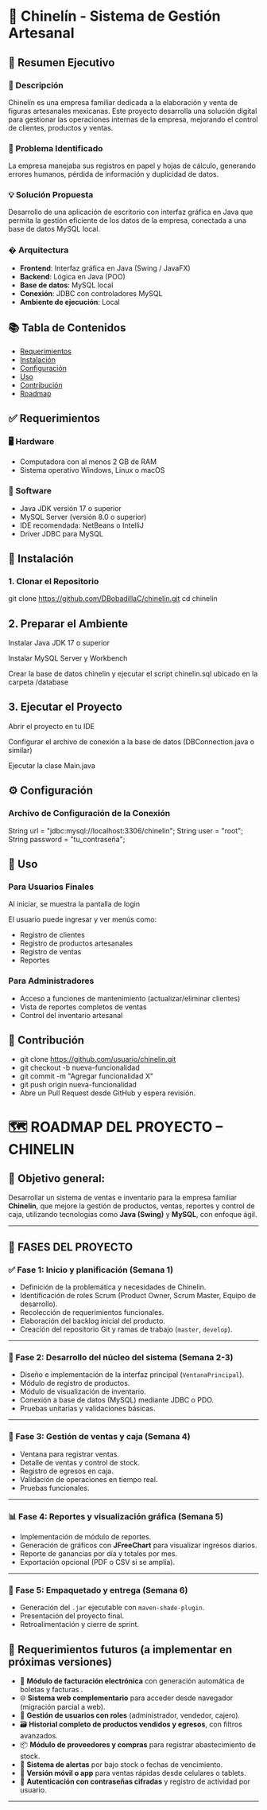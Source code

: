 # 🎨 Chinelín - Sistema de Gestión Artesanal

## 🧾 Resumen Ejecutivo

### 📌 Descripción
Chinelín es una empresa familiar dedicada a la elaboración y venta de figuras artesanales mexicanas. Este proyecto desarrolla una solución digital para gestionar las operaciones internas de la empresa, mejorando el control de clientes, productos y ventas.

### 🧩 Problema Identificado
La empresa manejaba sus registros en papel y hojas de cálculo, generando errores humanos, pérdida de información y duplicidad de datos.

### 💡 Solución Propuesta
Desarrollo de una aplicación de escritorio con interfaz gráfica en Java que permita la gestión eficiente de los datos de la empresa, conectada a una base de datos MySQL local.

### � Arquitectura
- **Frontend**: Interfaz gráfica en Java (Swing / JavaFX)
- **Backend**: Lógica en Java (POO)
- **Base de datos**: MySQL local
- **Conexión**: JDBC con controladores MySQL
- **Ambiente de ejecución**: Local 

## 📚 Tabla de Contenidos
- [Requerimientos](#-requerimientos)
- [Instalación](#-instalación)
- [Configuración](#-configuración)
- [Uso](#-uso)
- [Contribución](#-contribución)
- [Roadmap](#-roadmap)

## ✅ Requerimientos

### 🖥️ Hardware
- Computadora con al menos 2 GB de RAM
- Sistema operativo Windows, Linux o macOS

### 🔧 Software
- Java JDK versión 17 o superior
- MySQL Server (versión 8.0 o superior)
- IDE recomendada: NetBeans o IntelliJ
- Driver JDBC para MySQL

## 🔧 Instalación

### 1. Clonar el Repositorio

git clone https://github.com/DBobadillaC/chinelin.git
cd chinelin
## 2. Preparar el Ambiente
Instalar Java JDK 17 o superior

Instalar MySQL Server y Workbench

Crear la base de datos chinelin y ejecutar el script chinelin.sql ubicado en la carpeta /database

## 3. Ejecutar el Proyecto
Abrir el proyecto en tu IDE

Configurar el archivo de conexión a la base de datos (DBConnection.java o similar)

Ejecutar la clase Main.java

## ⚙️ Configuración
### Archivo de Configuración de la Conexión

String url = "jdbc:mysql://localhost:3306/chinelin";
String user = "root";
String password = "tu_contraseña";
## 📘 Uso

### Para Usuarios Finales
Al iniciar, se muestra la pantalla de login

El usuario puede ingresar y ver menús como:

- Registro de clientes
- Registro de productos artesanales
- Registro de ventas
- Reportes

### Para Administradores
- Acceso a funciones de mantenimiento (actualizar/eliminar clientes)
- Vista de reportes completos de ventas
- Control del inventario artesanal

## 🤝 Contribución

- git clone https://github.com/usuario/chinelin.git
- git checkout -b nueva-funcionalidad
- git commit -m "Agregar funcionalidad X"
- git push origin nueva-funcionalidad
- Abre un Pull Request desde GitHub y espera revisión.
# 🗺️ ROADMAP DEL PROYECTO – CHINELIN

## 🎯 Objetivo general:
Desarrollar un sistema de ventas e inventario para la empresa familiar **Chinelin**, que mejore la gestión de productos, ventas, reportes y control de caja, utilizando tecnologías como **Java (Swing)** y **MySQL**, con enfoque ágil.

---

## 🧩 FASES DEL PROYECTO

### ✅ Fase 1: Inicio y planificación (Semana 1)
- Definición de la problemática y necesidades de Chinelin.
- Identificación de roles Scrum (Product Owner, Scrum Master, Equipo de desarrollo).
- Recolección de requerimientos funcionales.
- Elaboración del backlog inicial del producto.
- Creación del repositorio Git y ramas de trabajo (`master`, `develop`).

---

### 🚀 Fase 2: Desarrollo del núcleo del sistema (Semana 2-3)
- Diseño e implementación de la interfaz principal (`VentanaPrincipal`).
- Módulo de registro de productos.
- Módulo de visualización de inventario.
- Conexión a base de datos (MySQL) mediante JDBC o PDO.
- Pruebas unitarias y validaciones básicas.

---

### 💸 Fase 3: Gestión de ventas y caja (Semana 4)
- Ventana para registrar ventas.
- Detalle de ventas y control de stock.
- Registro de egresos en caja.
- Validación de operaciones en tiempo real.
- Pruebas funcionales.

---

### 📊 Fase 4: Reportes y visualización gráfica (Semana 5)
- Implementación de módulo de reportes.
- Generación de gráficos con **JFreeChart** para visualizar ingresos diarios.
- Reporte de ganancias por día y totales por mes.
- Exportación opcional (PDF o CSV si se amplía).

---

### 🚢 Fase 5: Empaquetado y entrega (Semana 6)
- Generación del `.jar` ejecutable con `maven-shade-plugin`.
- Presentación del proyecto final.
- Retroalimentación y cierre de sprint.
## 🧠 Requerimientos futuros (a implementar en próximas versiones)

- 🧾 **Módulo de facturación electrónica** con generación automática de boletas y facturas .
- 🌐 **Sistema web complementario** para acceder desde navegador (migración parcial a web).
- 👥 **Gestión de usuarios con roles** (administrador, vendedor, cajero).
- 🗃️ **Historial completo de productos vendidos y egresos**, con filtros avanzados.
- 📦 **Módulo de proveedores y compras** para registrar abastecimiento de stock.
- 🔔 **Sistema de alertas** por bajo stock o fechas de vencimiento.
- 📱 **Versión móvil o app** para ventas rápidas desde celulares o tablets.
- 🔐 **Autenticación con contraseñas cifradas** y registro de actividad por usuario.

---
